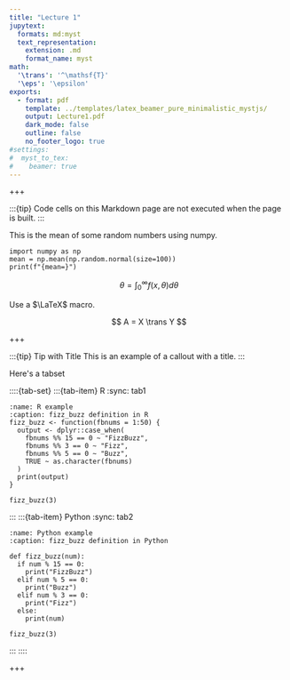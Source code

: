 ```yaml
---
title: "Lecture 1"
jupytext:
  formats: md:myst
  text_representation:
    extension: .md
    format_name: myst
math:
  '\trans': '^\mathsf{T}'
  '\eps': '\epsilon'
exports:
  - format: pdf
    template: ../templates/latex_beamer_pure_minimalistic_mystjs/
    output: Lecture1.pdf
    dark_mode: false
    outline: false
    no_footer_logo: true
#settings:
#  myst_to_tex:
#    beamer: true
---
```


+++

:::{tip}
Code cells on this Markdown page are not executed when the page is built.
:::

This is the mean of some random numbers using numpy.

```{code-cell} python3
import numpy as np
mean = np.mean(np.random.normal(size=100))
print(f"{mean=}")
```

$$
\theta = \int_0^\infty f(x,\theta)d\theta
$$

Use a $\LaTeX$ macro.

$$
A = X \trans Y
$$

+++

:::{tip} Tip with Title
This is an example of a callout with a title.
:::

Here's a tabset

::::{tab-set}
:::{tab-item} R
:sync: tab1

```{code} R
:name: R example
:caption: fizz_buzz definition in R
fizz_buzz <- function(fbnums = 1:50) {
  output <- dplyr::case_when(
    fbnums %% 15 == 0 ~ "FizzBuzz",
    fbnums %% 3 == 0 ~ "Fizz",
    fbnums %% 5 == 0 ~ "Buzz",
    TRUE ~ as.character(fbnums)
  )
  print(output)
}

fizz_buzz(3)
```

:::
:::{tab-item} Python
:sync: tab2
```{code} python
:name: Python example
:caption: fizz_buzz definition in Python

def fizz_buzz(num):
  if num % 15 == 0:
    print("FizzBuzz")
  elif num % 5 == 0:
    print("Buzz")
  elif num % 3 == 0:
    print("Fizz")
  else:
    print(num)

fizz_buzz(3)
```
:::
::::

+++
